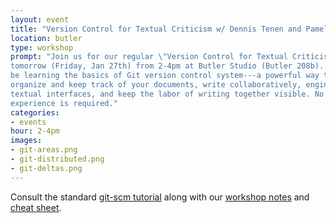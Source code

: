```yaml
---
layout: event
title: "Version Control for Textual Criticism w/ Dennis Tenen and Pamela Smith"
location: butler
type: workshop
prompt: "Join us for our regular \"Version Control for Textual Criticism\" workshop
tomorrow (Friday, Jan 27th) from 2-4pm at Butler Studio (Butler 208b). We'll
be learning the basics of Git version control system---a powerful way to
organize and keep track of your documents, write collaboratively, engineer
textual interfaces, and keep the labor of writing together visible. No prior
experience is required."
categories:
- events
hour: 2-4pm
images:
- git-areas.png
- git-distributed.png
- git-deltas.png
---
```


Consult the standard [git-scm tutorial](https://git-scm.com/docs/gittutorial)
along with our [workshop notes](https://github.com/xpmethod-workshops/githum)
and [cheat
sheet](https://github.com/dh-notes/dhnotes/blob/master/cheatsheets/githum.md).



